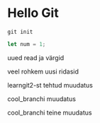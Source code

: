 # Hello Git

`git init`

```javascript
let num = 1;
```

uued read ja värgid

veel rohkem uusi ridasid

learngit2-st tehtud muudatus

cool_branchi muudatus

cool_branchi teine muudatus